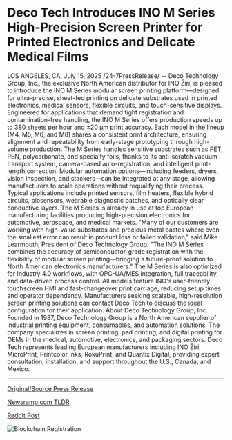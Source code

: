# Deco Tech Introduces INO M Series High-Precision Screen Printer for Printed Electronics and Delicate Medical Films

LOS ANGELES, CA, July 15, 2025 /24-7PressRelease/ -- Deco Technology Group, Inc., the exclusive North American distributor for INO Žiri, is pleased to introduce the INO M Series modular screen printing platform—designed for ultra-precise, sheet-fed printing on delicate substrates used in printed electronics, medical sensors, flexible circuits, and touch-sensitive displays.  Engineered for applications that demand tight registration and contamination-free handling, the INO M Series offers production speeds up to 380 sheets per hour and ±20 µm print accuracy. Each model in the lineup (M4, M5, M6, and M8) shares a consistent print architecture, ensuring alignment and repeatability from early-stage prototyping through high-volume production.  The M Series handles sensitive substrates such as PET, PEN, polycarbonate, and specialty foils, thanks to its anti-scratch vacuum transport system, camera-based auto-registration, and intelligent print-length correction. Modular automation options—including feeders, dryers, vision inspection, and stackers—can be integrated at any stage, allowing manufacturers to scale operations without requalifying their process.  Typical applications include printed sensors, film heaters, flexible hybrid circuits, biosensors, wearable diagnostic patches, and optically clear conductive layers. The M Series is already in use at top European manufacturing facilities producing high-precision electronics for automotive, aerospace, and medical markets.  "Many of our customers are working with high-value substrates and precious metal pastes where even the smallest error can result in product loss or failed validation," said Mike Learmouth, President of Deco Technology Group. "The INO M Series combines the accuracy of semiconductor-grade registration with the flexibility of modular screen printing—bringing a future-proof solution to North American electronics manufacturers."  The M Series is also optimized for Industry 4.0 workflows, with OPC-UA/MES integration, full traceability, and data-driven process control. All models feature INO's user-friendly touchscreen HMI and fast-changeover print carriage, reducing setup times and operator dependency.  Manufacturers seeking scalable, high-resolution screen printing solutions can contact Deco Tech to discuss the ideal configuration for their application.  About Deco Technology Group, Inc. Founded in 1987, Deco Technology Group is a North American supplier of industrial printing equipment, consumables, and automation solutions. The company specializes in screen printing, pad printing, and digital printing for OEMs in the medical, automotive, electronics, and packaging sectors. Deco Tech represents leading European manufacturers including INO Žiri, MicroPrint, Printcolor Inks, RokuPrint, and Quantix Digital, providing expert consultation, installation, and support throughout the U.S., Canada, and Mexico. 

---

[Original/Source Press Release](https://www.24-7pressrelease.com/press-release/524857/deco-tech-introduces-ino-m-series-high-precision-screen-printer-for-printed-electronics-and-delicate-medical-films)
                    

[Newsramp.com TLDR](https://newsramp.com/curated-news/deco-tech-unveils-ino-m-series-for-high-precision-screen-printing/97e4fbdae4679bfa8547ea94f093aefe) 

 



[Reddit Post](https://www.reddit.com/r/newsramp/comments/1m0bepy/deco_tech_unveils_ino_m_series_for_highprecision/) 



![Blockchain Registration](https://cdn.newsramp.app/24-7PressRelease/qrcode/257/15/mailb5O3.webp)